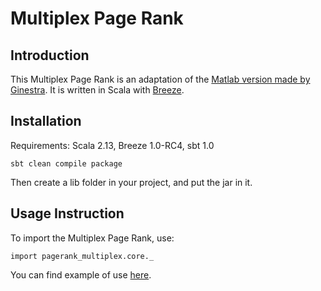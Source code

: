 # Multiplex Page Rank
## Introduction
This Multiplex Page Rank is an adaptation of the [Matlab version made by Ginestra](https://github.com/ginestrab/Multiplex-PageRank). It is written in Scala with [Breeze](https://github.com/scalanlp/breeze).

## Installation
Requirements: Scala 2.13, Breeze 1.0-RC4, sbt 1.0

```
sbt clean compile package
```

Then create a lib folder in your project, and put the jar in it.

## Usage Instruction

To import the Multiplex Page Rank, use:

```
import pagerank_multiplex.core._
```

You can find example of use [here](https://github.com/AnnabelleGillet/PageRank-Multiplex/blob/master/src/test/scala/pagerank_multiplex/core/PageRankMultiplexTest.scala).

